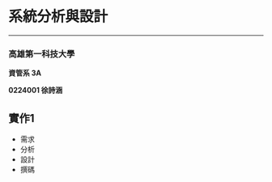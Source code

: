# 系統分析與設計 #
----------
### 高雄第一科技大學 ###

**資管系 3A**

**0224001 徐詩涵**


## 實作1 ##

- 需求
- 分析
- 設計
- 撰碼
